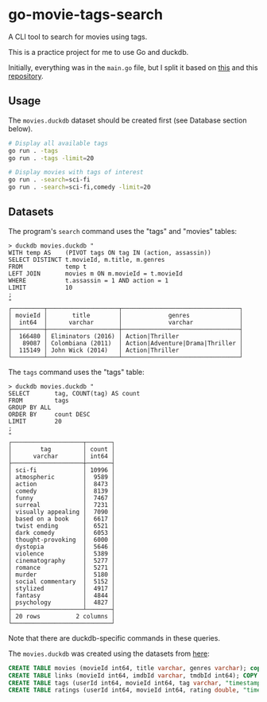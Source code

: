 # go-movie-tags-search

A CLI tool to search for movies using tags.

This is a practice project for me to use Go and duckdb.

Initially, everything was in the `main.go` file, but I split it based on [this](https://go.dev/doc/modules/layout) and this [repository](https://github.com/golang-standards/project-layout).

## Usage

The `movies.duckdb` dataset should be created first (see Database section below).

```sh
# Display all available tags
go run . -tags
go run . -tags -limit=20

# Display movies with tags of interest
go run . -search=sci-fi
go run . -search=sci-fi,comedy -limit=20
```

## Datasets

The program's `search` command uses the "tags" and "movies" tables:

```
> duckdb movies.duckdb "
WITH temp AS    (PIVOT tags ON tag IN (action, assassin))
SELECT DISTINCT t.movieId, m.title, m.genres
FROM            temp t
LEFT JOIN       movies m ON m.movieId = t.movieId
WHERE           t.assassin = 1 AND action = 1
LIMIT           10
;
"
┌─────────┬────────────────────┬─────────────────────────────────┐
│ movieId │       title        │             genres              │
│  int64  │      varchar       │             varchar             │
├─────────┼────────────────────┼─────────────────────────────────┤
│  166480 │ Eliminators (2016) │ Action|Thriller                 │
│   89087 │ Colombiana (2011)  │ Action|Adventure|Drama|Thriller │
│  115149 │ John Wick (2014)   │ Action|Thriller                 │
└─────────┴────────────────────┴─────────────────────────────────┘
```

The `tags` command uses the "tags" table:

```
> duckdb movies.duckdb "
SELECT       tag, COUNT(tag) AS count
FROM         tags
GROUP BY ALL
ORDER BY     count DESC
LIMIT        20
;
"
┌────────────────────┬───────┐
│        tag         │ count │
│      varchar       │ int64 │
├────────────────────┼───────┤
│ sci-fi             │ 10996 │
│ atmospheric        │  9589 │
│ action             │  8473 │
│ comedy             │  8139 │
│ funny              │  7467 │
│ surreal            │  7231 │
│ visually appealing │  7090 │
│ based on a book    │  6617 │
│ twist ending       │  6521 │
│ dark comedy        │  6053 │
│ thought-provoking  │  6000 │
│ dystopia           │  5646 │
│ violence           │  5389 │
│ cinematography     │  5277 │
│ romance            │  5271 │
│ murder             │  5180 │
│ social commentary  │  5152 │
│ stylized           │  4917 │
│ fantasy            │  4844 │
│ psychology         │  4827 │
├────────────────────┴───────┤
│ 20 rows          2 columns │
└────────────────────────────┘
```

Note that there are duckdb-specific commands in these queries.

The `movies.duckdb` was created using the datasets from [here](https://grouplens.org/datasets/movielens/):

```sql
CREATE TABLE movies (movieId int64, title varchar, genres varchar); copy movies from 'movies.csv';
CREATE TABLE links (movieId int64, imdbId varchar, tmdbId int64); COPY links FROM 'links.csv';
CREATE TABLE tags (userId int64, movieId int64, tag varchar, "timestamp" int64); copy tags from 'tags.csv';
CREATE TABLE ratings (userId int64, movieId int64, rating double, "timestamp" int64); copy ratings from 'ratings.csv';
```
